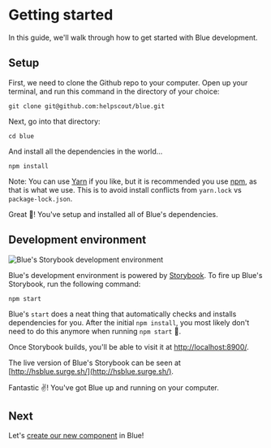 # Getting started

In this guide, we'll walk through how to get started with Blue development.

## Setup

First, we need to clone the Github repo to your computer. Open up your terminal, and run this command in the directory of your choice:

```
git clone git@github.com:helpscout/blue.git
```

Next, go into that directory:

```
cd blue
```

And install all the dependencies in the world...

```
npm install
```

Note: You can use [Yarn](https://yarnpkg.com/en/) if you like, but it is recommended you use [npm](https://www.npmjs.com/), as that is what we use. This is to avoid install conflicts from `yarn.lock` vs `package-lock.json`.

Great 🌈! You've setup and installed all of Blue's dependencies.

## Development environment

![Blue's Storybook development environment](../images/storybook.png)

Blue's development environment is powered by [Storybook](https://storybook.js.org/). To fire up Blue's Storybook, run the following command:

```
npm start
```

Blue's `start` does a neat thing that automatically checks and installs dependencies for you. After the initial `npm install`, you most likely don't need to do this anymore when running `npm start` 💪.

Once Storybook builds, you'll be able to visit it at [http://localhost:8900/](http://localhost:8900/).

The live version of Blue's Storybook can be seen at [http://hsblue.surge.sh/](http://hsblue.surge.sh/).

Fantastic ✌️! You've got Blue up and running on your computer.

## Next

Let's [create our new component](creating.md) in Blue!
